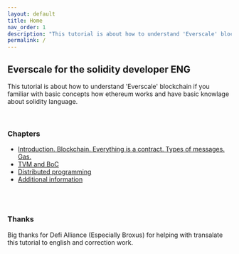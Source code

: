 ```yaml
---
layout: default
title: Home
nav_order: 1
description: "This tutorial is about how to understand 'Everscale' blockchain if you familiar with basic concepts how ethereum works and have basic knowlage about solidity language."
permalink: /
---
```


## Everscale for the solidity developer ENG

This tutorial is about how to understand 'Everscale' blockchain if you familiar with basic concepts how ethereum works and have basic knowlage about solidity language.

<br />

### Chapters
- [Introduction. Blockchain. Everything is a contract. Types of messages. Gas.](https://mnill.github.io/everscale-for-solidity-dev/introduction)
- [TVM and BoC](https://mnill.github.io/everscale-for-solidity-dev/tvm_and_boc)
- [Distributed programming](https://mnill.github.io/everscale-for-solidity-dev/distributed_programming)
- [Additional information](https://mnill.github.io/everscale-for-solidity-dev/additional-information)

<br />
<br />

### Thanks

Big thanks for Defi Alliance (Especially Broxus) for helping with transalate this tutorial to english and correction work.
